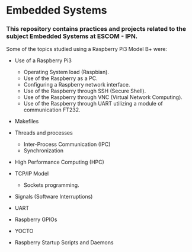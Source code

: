 # Embedded Systems

### This repository contains practices and projects related to the subject Embedded Systems at ESCOM - IPN.

Some of the topics studied using a Raspberry Pi3 Model B+ were:

* Use of a Raspberry Pi3
    * Operating System load (Raspbian).
    * Use of the Raspberry as a PC.
    * Configuring a Raspberry network interface.
    * Use of the Raspberry through SSH (Secure Shell).
    * Use of the Raspberry through VNC (Virtual Network Computing).
    * Use of the Raspberry through UART utilizing a module of communication FT232.

* Makefiles

* Threads and processes
    * Inter-Process Communication (IPC)
    * Synchronization

* High Performance Computing (HPC)

* TCP/IP Model
    * Sockets programming.

* Signals (Software Interruptions)

* UART

* Raspberry GPIOs

* YOCTO

* Raspberry Startup Scripts and Daemons